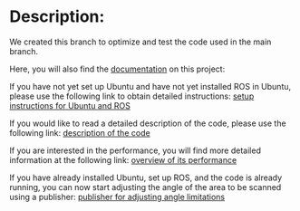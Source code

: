 # Description: 

We created this branch to optimize and test the code used in the main branch. 

Here, you will also find the [documentation](doc) on this project: 

If you have not yet set up Ubuntu and have not yet installed ROS in Ubuntu, please use the following link to obtain detailed instructions:
[setup instructions for Ubuntu and ROS](doc/setup_ubuntu_ros.md)

If you would like to read a detailed description of the code, please use the following link:
[description of the code](doc/code_description.md)

If you are interested in the performance, you will find more detailed information at the following link:
[overview of its performance](doc/perf_test.md) 

If you have already installed Ubuntu, set up ROS, and the code is already running, 
you can now start adjusting the angle of the area to be scanned using a publisher: 
[publisher for adjusting angle limitations](doc/radius_publisher.md)



